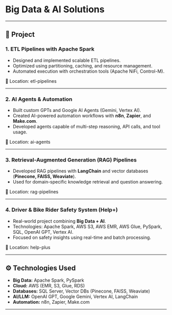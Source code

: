 # Big Data & AI Solutions 

---

## 📂 Project

### 1. ETL Pipelines with Apache Spark
- Designed and implemented scalable ETL pipelines.  
- Optimized using partitioning, caching, and resource management.  
- Automated execution with orchestration tools (Apache NiFi, Control-M).  

📌 Location: etl-pipelines

---

### 2. AI Agents & Automation
- Built custom GPTs and Google AI Agents (Gemini, Vertex AI).  
- Created AI-powered automation workflows with **n8n**, **Zapier**, and **Make.com**.  
- Developed agents capable of multi-step reasoning, API calls, and tool usage.  

📌 Location: ai-agents

---

### 3. Retrieval-Augmented Generation (RAG) Pipelines
- Developed RAG pipelines with **LangChain** and vector databases (**Pinecone, FAISS, Weaviate**).  
- Used for domain-specific knowledge retrieval and question answering.  

📌 Location: rag-pipelines

---

### 4. Driver & Bike Rider Safety System (Help+)
- Real-world project combining **Big Data + AI**.  
- Technologies: Apache Spark, AWS S3, AWS EMR, AWS Glue, PySpark, SQL, OpenAI GPT, Vertex AI.  
- Focused on safety insights using real-time and batch processing.  

📌 Location: help-plus

---

## ⚙️ Technologies Used
- **Big Data:** Apache Spark, PySpark
- **Cloud:** AWS (EMR, S3, Glue, RDS)  
- **Databases:** SQL Server, Vector DBs (Pinecone, FAISS, Weaviate)  
- **AI/LLM:** OpenAI GPT, Google Gemini, Vertex AI, LangChain  
- **Automation:** n8n, Zapier, Make.com  

---
